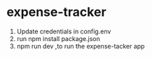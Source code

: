 # expense-tracker

1. Update credentials in config.env
2. run npm install package.json
3. npm run dev ,to run the expense-tacker app

